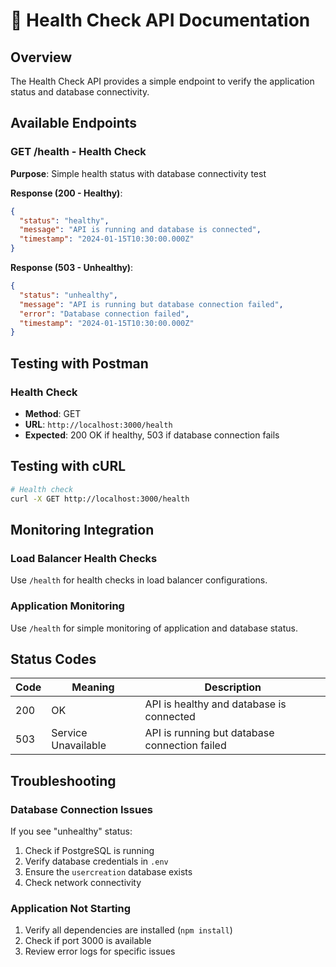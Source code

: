 # 🏥 Health Check API Documentation

## Overview
The Health Check API provides a simple endpoint to verify the application status and database connectivity.

## Available Endpoints

### **GET /health** - Health Check
**Purpose**: Simple health status with database connectivity test

**Response (200 - Healthy)**:
```json
{
  "status": "healthy",
  "message": "API is running and database is connected",
  "timestamp": "2024-01-15T10:30:00.000Z"
}
```

**Response (503 - Unhealthy)**:
```json
{
  "status": "unhealthy",
  "message": "API is running but database connection failed",
  "error": "Database connection failed",
  "timestamp": "2024-01-15T10:30:00.000Z"
}
```

## Testing with Postman

### Health Check
- **Method**: GET
- **URL**: `http://localhost:3000/health`
- **Expected**: 200 OK if healthy, 503 if database connection fails

## Testing with cURL

```bash
# Health check
curl -X GET http://localhost:3000/health
```

## Monitoring Integration

### Load Balancer Health Checks
Use `/health` for health checks in load balancer configurations.

### Application Monitoring
Use `/health` for simple monitoring of application and database status.

## Status Codes

| Code | Meaning | Description |
|------|---------|-------------|
| 200  | OK | API is healthy and database is connected |
| 503  | Service Unavailable | API is running but database connection failed |

## Troubleshooting

### Database Connection Issues
If you see "unhealthy" status:
1. Check if PostgreSQL is running
2. Verify database credentials in `.env`
3. Ensure the `usercreation` database exists
4. Check network connectivity

### Application Not Starting
1. Verify all dependencies are installed (`npm install`)
2. Check if port 3000 is available
3. Review error logs for specific issues
